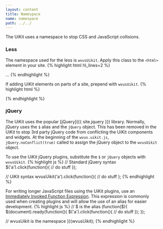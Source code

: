 ```yaml
---
layout: content
title: Namespace
name: namespace
path: ../../
---
```

The UiKit uses a namespace to stop CSS and JavaScript collisions.

### Less
The namespace used for the less is `wvusUikit`.  Apply this class to the `<html>` element in your site.
{% highlight html hl_lines=2 %}
<!DOCTYPE html>
<html class="wvusUikit">
...
{% endhighlight %}

If adding UiKit elements on parts of a site, prepend with `wvusUikit`.
{% highlight html %}
<div class="wvusUikit panel panel-default">
{% endhighlight %}

### jQuery

The UiKit uses the popular [jQuery]({{ site.jquery }}) library.  Normally, jQuery uses the `$` alias and the `jQuery` object.  This has been removed in the UiKit to stop 3rd party jQuery code from conflicting the UiKit components and widgets. At the beginning of the `wvus.uikit.js`, `jQuery.noConflict(true)` called to assign the jQuery object to the `wvusUikit` object.

To use the UiKit jQuery plugins, substitute the `$` or `jQuery` objects with `wvusUikit`.
{% highlight js %}
// Standard jQuery syntax
$('a').click(function(){
  // do stuff
});

// UiKit syntax
wvusUikit('a').click(function(){
  // do stuff
};
{% endhighlight %}

For writing longer JavaScript files using the UiKit plugins, use an [Immediately Invoked Function Expression](http://learn.jquery.com/javascript-101/functions/#immediately-invoked-function-expression-iife).  This expression is commonly used when creating plugins and will allow the use of an alias for easier development.
{% highlight js %}
// $ is the alias
(function($){
$(document).ready(function(){
  $('a').click(function(){
    // do stuff
  });
});

// wvusUikit is the namespace
})(wvusUikit);
{% endhighlight %}
